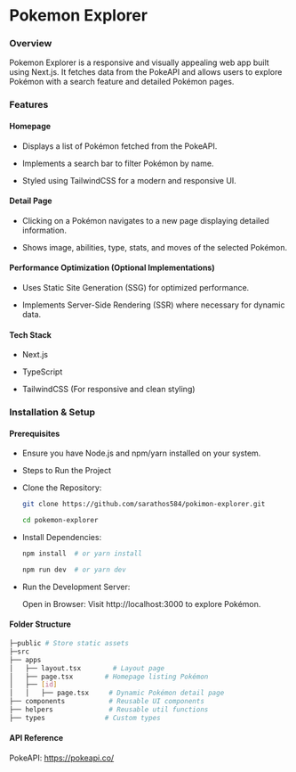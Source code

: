 # Pokemon Explorer

### Overview

Pokemon Explorer is a responsive and visually appealing web app built using Next.js. It fetches data from the PokeAPI and allows users to explore Pokémon with a search feature and detailed Pokémon pages.

### Features

#### Homepage

- Displays a list of Pokémon fetched from the PokeAPI.

- Implements a search bar to filter Pokémon by name.

- Styled using TailwindCSS for a modern and responsive UI.

#### Detail Page

- Clicking on a Pokémon navigates to a new page displaying detailed information.

- Shows image, abilities, type, stats, and moves of the selected Pokémon.


#### Performance Optimization (Optional Implementations)

- Uses Static Site Generation (SSG) for optimized performance.

- Implements Server-Side Rendering (SSR) where necessary for dynamic data.

#### Tech Stack

- Next.js 

- TypeScript

- TailwindCSS (For responsive and clean styling)


### Installation & Setup

#### Prerequisites

- Ensure you have Node.js and npm/yarn installed on your system.

- Steps to Run the Project

- Clone the Repository:
    ```bash
    git clone https://github.com/sarathos584/pokimon-explorer.git
    ```
    ```bash
    cd pokemon-explorer
    ```



- Install Dependencies:
    ```bash
    npm install  # or yarn install
    ```
    ```bash
    npm run dev  # or yarn dev
    ```

- Run the Development Server:

    Open in Browser:
    Visit http://localhost:3000 to explore Pokémon.

#### Folder Structure

```bash
├─public # Store static assets
├─src
├── apps  
│   ├── layout.tsx        # Layout page
│   ├── page.tsx        # Homepage listing Pokémon
│   ├── [id]
│   │   ├── page.tsx     # Dynamic Pokémon detail page
├── components           # Reusable UI components
├── helpers              # Reusable util functions
├── types               # Custom types
```

#### API Reference

PokeAPI: https://pokeapi.co/


